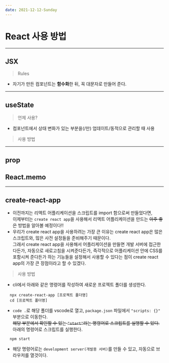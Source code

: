 ```yaml
---
date: 2021-12-12-Sunday
---
```


# React 사용 방법 

--- 

## JSX 

> Rules 
- 자기가 만든 컴포넌트는 **함수화**한 뒤, 꼭 대문자로 만들어 준다.    



---

## useState 

> 언제 사용? 
- 컴포넌트에서 상태 변화가 있는 부분을(/만) 업데이트/동적으로 관리할 때 사용 

> 사용 방법 
<!-- https://react.vlpt.us/basic/07-useState.html
https://www.daleseo.com/react-hooks-use-state/ -->


--- 
## prop 

## React.memo

--- 
## create-react-app

- 이전까지는 리액트 어플리케이션을 스크립트를 import 함으로써 만들었다면,        
이제부터는 `create react app`을 사용해서 리액트 어플리케이션을 만드는 
~~아주 좋은~~ 방법을 알아볼 예정이다!!
- 우리가 create react app을 사용하려는 가장 큰 이유는 create react app은 많은 스크립트와,
많은 사전 설정들을 준비해주기 때문이다.         
그래서 create react app을 사용해서 어플리케이션을 만들면 개발 서버에 접근한다든가, 
자동으로 새로고침을 시켜준다든가,
즉각적으로 어플리케이션 안에 CSS를 포함시켜 준다든가 하는 기능들을 설정해서 
사용할 수 있다는 점이 create react app의 가장 큰 장점이라고 할 수 있겠다.  

> 사용 방법 
- cli에서 아래와 같은 명령어를 작성하여 새로운 프로젝트 폴더를 생성한다. 
```
  npx create-react-app [프로젝트 폴더명]
  cd [프로젝트 폴더명]
```
- `code .`로 해당 폴더를 vscode로 열고, `package.json` 파일에서 `"scripts: {}"` 부분으로 이동한다.       
~~해당 부분에서 확인할 수 있는 `"start"`라는 명령어로 스크립트를 실행할 수 있다.~~      
아래의 명령어로 스크립트를 실행한다.        
```
  npm start
```
- 해당 명령어로는 `development server(개발용 서버)`를 만들 수 있고, 자동으로 브라우저를 열것이다.       


